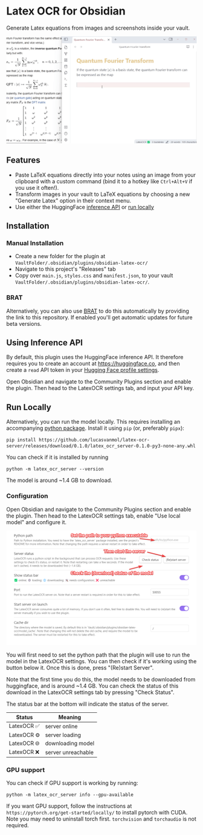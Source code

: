 # Latex OCR for Obsidian

Generate Latex equations from images and screenshots inside your vault.

![demo](images/demo.gif)


## Features

- Paste LaTeX equations directly into your notes using an image from your clipboard with a custom command (bind it to a hotkey like `Ctrl+Alt+V` if you use it often!).
- Transform images in your vault to LaTeX equations by choosing a new "Generate Latex" option in their context menu.
- Use either the HuggingFace [inference API](#using-inference-api) or [run locally](#run-locally)

## Installation

### Manual Installation

- Create a new folder for the plugin at `VaultFolder/.obsidian/plugins/obsidian-latex-ocr/`
- Navigate to this project's "Releases" tab
- Copy over `main.js`, `styles.css` and `manifest.json`, to your vault `VaultFolder/.obsidian/plugins/obsidian-latex-ocr/`.

### BRAT

Alternatively, you can also use [BRAT](https://github.com/TfTHacker/obsidian42-brat) to do this automatically by providing the link to this repository. If enabled you'll get automatic updates for future beta versions.

## Using Inference API

By default, this plugin uses the HuggingFace inference API. It therefore requires you to create an account at https://huggingface.co, and then create a `read` API token in your [Hugging Face profile settings](https://huggingface.co/settings/tokens).

Open Obsidian and navigate to the Community Plugins section and enable the plugin. Then head to the LatexOCR settings tab, and input your API key.

## Run Locally

Alternatively, you can run the model locally. This requires installing an accompanying [python package](https://github.com/lucasvanmol/latex-ocr-server). Install it using `pip` (or, preferably `pipx`):

```
pip install https://github.com/lucasvanmol/latex-ocr-server/releases/download/0.1.0/latex_ocr_server-0.1.0-py3-none-any.whl
```

You can check if it is installed by running

```
python -m latex_ocr_server --version
```

The model is around ~1.4 GB to download.

### Configuration

Open Obsidian and navigate to the Community Plugins section and enable the plugin. Then head to the LatexOCR settings tab, enable "Use local model" and configure it.

![settings](images/settings.png)

You will first need to set the python path that the plugin will use to run the model in the LatexOCR settings. You can then check if it's working using the button below it. Once this is done, press "(Re)start Server".

Note that the first time you do this, the model needs to be downloaded from huggingface, and is around ~1.4 GB. You can check the status of this download in the LatexOCR settings tab by pressing "Check Status".

The status bar at the bottom will indicate the status of the server.

| Status     | Meaning            |
| ---------- | ------------------ |
| LatexOCR ✅ | server online      |
| LatexOCR ⚙️ | server loading     |
| LatexOCR 🌐 | downloading model  |
| LatexOCR ❌ | server unreachable |

### GPU support

You can check if GPU support is working by running:

```
python -m latex_ocr_server info --gpu-available
```

If you want GPU support, follow the instructions at `https://pytorch.org/get-started/locally/` to install pytorch with CUDA. Note you may need to uninstall torch first. `torchvision` and `torchaudio` is not required. 

